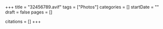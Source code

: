 +++
title = "32456789.avif"
tags = ["Photos"]
categories = []
startDate = ""
draft = false
pages = []

citations = []
+++
